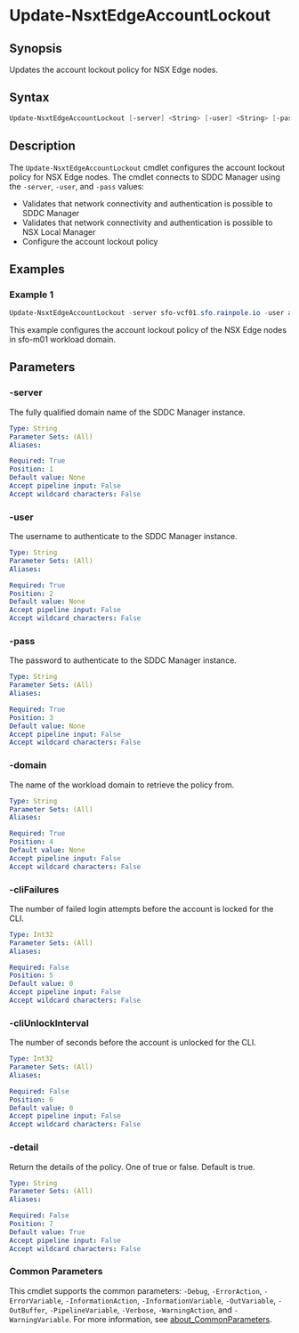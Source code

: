# Update-NsxtEdgeAccountLockout

## Synopsis

Updates the account lockout policy for NSX Edge nodes.

## Syntax

```powershell
Update-NsxtEdgeAccountLockout [-server] <String> [-user] <String> [-pass] <String> [-domain] <String> [[-cliFailures] <Int32>] [[-cliUnlockInterval] <Int32>] [[-detail] <String>] [<CommonParameters>]
```

## Description

The `Update-NsxtEdgeAccountLockout` cmdlet configures the account lockout policy for NSX Edge nodes.
The cmdlet connects to SDDC Manager using the `-server`, `-user`, and `-pass` values:

- Validates that network connectivity and authentication is possible to SDDC Manager
- Validates that network connectivity and authentication is possible to NSX Local Manager
- Configure the account lockout policy

## Examples

### Example 1

```powershell
Update-NsxtEdgeAccountLockout -server sfo-vcf01.sfo.rainpole.io -user administrator@vsphere.local -pass VMw@re1! -domain sfo-m01 -cliFailures 5 -cliUnlockInterval 900
```

This example configures the account lockout policy of the NSX Edge nodes in sfo-m01 workload domain.

## Parameters

### -server

The fully qualified domain name of the SDDC Manager instance.

```yaml
Type: String
Parameter Sets: (All)
Aliases:

Required: True
Position: 1
Default value: None
Accept pipeline input: False
Accept wildcard characters: False
```

### -user

The username to authenticate to the SDDC Manager instance.

```yaml
Type: String
Parameter Sets: (All)
Aliases:

Required: True
Position: 2
Default value: None
Accept pipeline input: False
Accept wildcard characters: False
```

### -pass

The password to authenticate to the SDDC Manager instance.

```yaml
Type: String
Parameter Sets: (All)
Aliases:

Required: True
Position: 3
Default value: None
Accept pipeline input: False
Accept wildcard characters: False
```

### -domain

The name of the workload domain to retrieve the policy from.

```yaml
Type: String
Parameter Sets: (All)
Aliases:

Required: True
Position: 4
Default value: None
Accept pipeline input: False
Accept wildcard characters: False
```

### -cliFailures

The number of failed login attempts before the account is locked for the CLI.

```yaml
Type: Int32
Parameter Sets: (All)
Aliases:

Required: False
Position: 5
Default value: 0
Accept pipeline input: False
Accept wildcard characters: False
```

### -cliUnlockInterval

The number of seconds before the account is unlocked for the CLI.

```yaml
Type: Int32
Parameter Sets: (All)
Aliases:

Required: False
Position: 6
Default value: 0
Accept pipeline input: False
Accept wildcard characters: False
```

### -detail

Return the details of the policy.
One of true or false.
Default is true.

```yaml
Type: String
Parameter Sets: (All)
Aliases:

Required: False
Position: 7
Default value: True
Accept pipeline input: False
Accept wildcard characters: False
```

### Common Parameters

This cmdlet supports the common parameters: `-Debug`, `-ErrorAction`, `-ErrorVariable`, `-InformationAction`, `-InformationVariable`, `-OutVariable`, `-OutBuffer`, `-PipelineVariable`, `-Verbose`, `-WarningAction`, and `-WarningVariable`. For more information, see [about_CommonParameters](http://go.microsoft.com/fwlink/?LinkID=113216).
